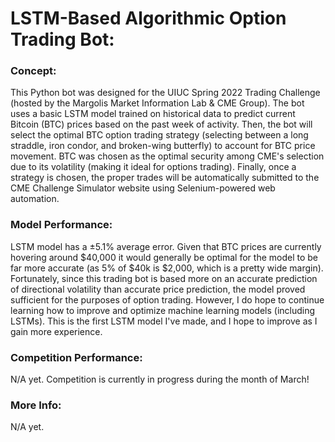 # LSTM-Based Algorithmic Option Trading Bot:

### Concept:
This Python bot was designed for the UIUC Spring 2022 Trading Challenge (hosted by the Margolis Market Information Lab & CME Group). 
The bot uses a basic LSTM model trained on historical data to predict current Bitcoin (BTC) prices based on the past week of activity. 
Then, the bot will select the optimal BTC option trading strategy (selecting between a long straddle, iron condor, and broken-wing butterfly) to account for BTC price movement. 
BTC was chosen as the optimal security among CME's selection due to its volatility (making it ideal for options trading). 
Finally, once a strategy is chosen, the proper trades will be automatically submitted to the CME Challenge Simulator website using Selenium-powered web automation. 

### Model Performance:
LSTM model has a ±5.1% average error. Given that BTC prices are currently hovering around $40,000 it would generally be optimal for the model to be far more accurate (as 5% of $40k is $2,000, which is a pretty wide margin). 
Fortunately, since this trading bot is based more on an accurate prediction of directional volatility than accurate price prediction, the model proved sufficient for the purposes of option trading. 
However, I do hope to continue learning how to improve and optimize machine learning models (including LSTMs). This is the first LSTM model I've made, and I hope to improve as I gain more experience.

### Competition Performance:
N/A yet. Competition is currently in progress during the month of March!

### More Info:
N/A yet.
